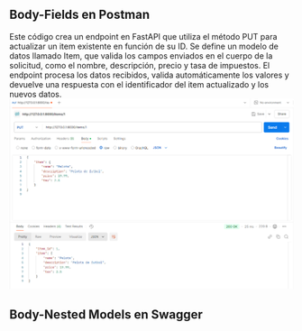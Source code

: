 ## Body-Fields en Postman

Este código crea un endpoint en FastAPI que utiliza el método PUT para 
actualizar un item existente en función de su ID. Se define un modelo de datos
llamado Item, que valida los campos enviados en el cuerpo de la solicitud, 
como el nombre, descripción, precio y tasa de impuestos. El endpoint procesa 
los datos recibidos, valida automáticamente los valores y devuelve una 
respuesta con el identificador del item actualizado y los nuevos datos.
![Postman](img/body-field-postman.PNG)

## Body-Nested Models en Swagger

